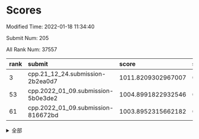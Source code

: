 # Scores

Modified Time: 2022-01-18 11:34:40

Submit Num: 205

All Rank Num: 37557

| rank |               submit               |       score        |       sigma        | pk_num |
| :--- | :--------------------------------- | :----------------- | :----------------- | :----- |
| 3    | cpp.21_12_24.submission-2b2ea0d7   | 1011.8209302967007 | 0.7915772727023106 | 738    |
| 53   | cpp.2022_01_09.submission-5b0e3de2 | 1004.8991822932546 | 0.7178469883716122 | 737    |
| 61   | cpp.2022_01_09.submission-816672bd | 1003.8952315662182 | 0.7150457960775853 | 733    |


<details>
<summary>全部</summary>

| rank |                 submit                 |       score        |       sigma        | pk_num |
| :--- | :------------------------------------- | :----------------- | :----------------- | :----- |
| 1    | gobigger.level_3.submission_level_3_13 | 1011.9951918769061 | 0.7724093726738114 | 733    |
| 2    | gobigger.level_3.submission_level_3_45 | 1011.8550040648637 | 0.784301660009717  | 731    |
| 3    | cpp.21_12_24.submission-2b2ea0d7       | 1011.8209302967007 | 0.7915772727023106 | 738    |
| 4    | gobigger.level_3.submission_level_3_49 | 1011.5506028266801 | 0.7835874721382586 | 731    |
| 5    | gobigger.level_3.submission_level_3_47 | 1011.426921173144  | 0.7581308903126103 | 730    |
| 6    | gobigger.level_3.submission_level_3_41 | 1011.3905377010543 | 0.7692862527244464 | 739    |
| 7    | gobigger.level_3.submission_level_3_10 | 1011.0649846602976 | 0.7842627931597798 | 735    |
| 8    | gobigger.level_3.submission_level_3_44 | 1011.0216123266495 | 0.8119141568520637 | 728    |
| 9    | gobigger.level_3.submission_level_3_36 | 1011.0114100312366 | 0.7938860295629868 | 732    |
| 10   | gobigger.level_3.submission_level_3_18 | 1010.9421969265684 | 0.7709293868038168 | 728    |
| 11   | gobigger.level_3.submission_level_3_12 | 1010.7499731739097 | 0.7608625159542911 | 733    |
| 12   | gobigger.level_3.submission_level_3_21 | 1010.6831657845064 | 0.759654472571982  | 731    |
| 13   | gobigger.level_3.submission_level_3_16 | 1010.422942469373  | 0.7833780805192176 | 736    |
| 14   | gobigger.level_3.submission_level_3_28 | 1010.2859642436418 | 0.7498916846503353 | 734    |
| 15   | gobigger.level_3.submission_level_3_20 | 1010.2609755595358 | 0.7572185111117713 | 738    |
| 16   | gobigger.level_3.submission_level_3_17 | 1010.2564787522239 | 0.7731410316399712 | 734    |
| 17   | gobigger.level_3.submission_level_3_33 | 1010.2406431370836 | 0.7665975280374158 | 732    |
| 18   | gobigger.level_3.submission_level_3_5  | 1010.0502340989509 | 0.7678676184038904 | 736    |
| 19   | gobigger.level_3.submission_level_3_4  | 1010.0414339746058 | 0.7829211432084211 | 738    |
| 20   | gobigger.level_3.submission_level_3_40 | 1010.0229174259177 | 0.7704623277476914 | 736    |
| 21   | gobigger.level_3.submission_level_3_37 | 1010.0015787529825 | 0.7695538271718955 | 731    |
| 22   | gobigger.level_3.submission_level_3_38 | 1009.9615890816149 | 0.7495018515848352 | 730    |
| 23   | gobigger.level_3.submission_level_3_43 | 1009.9573072057132 | 0.7579191946451714 | 728    |
| 24   | gobigger.level_3.submission_level_3_24 | 1009.914379425505  | 0.7801373209826735 | 735    |
| 25   | gobigger.level_3.submission_level_3_15 | 1009.814386357557  | 0.7650998545562179 | 731    |
| 26   | gobigger.level_3.submission_level_3_8  | 1009.778615418465  | 0.775874181348248  | 736    |
| 27   | gobigger.level_3.submission_level_3_35 | 1009.7266822366612 | 0.742602788328603  | 727    |
| 28   | gobigger.level_3.submission_level_3_34 | 1009.6965215573662 | 0.7616688770207602 | 730    |
| 29   | gobigger.level_3.submission_level_3_1  | 1009.6707425552012 | 0.7548344279786925 | 731    |
| 30   | gobigger.level_3.submission_level_3_32 | 1009.6692145420478 | 0.7709597969517112 | 735    |
| 31   | gobigger.level_3.submission_level_3_3  | 1009.6045617715237 | 0.7614606888015668 | 738    |
| 32   | gobigger.level_3.submission_level_3_19 | 1009.602994094917  | 0.745340230919751  | 730    |
| 33   | gobigger.level_3.submission_level_3_11 | 1009.5647525342356 | 0.7590304619013994 | 736    |
| 34   | gobigger.level_3.submission_level_3_39 | 1009.4836290278276 | 0.7616032788116889 | 730    |
| 35   | gobigger.level_3.submission_level_3_30 | 1009.442027980461  | 0.75758957833739   | 728    |
| 36   | gobigger.level_3.submission_level_3_46 | 1009.391980391568  | 0.7519530887896434 | 735    |
| 37   | gobigger.level_3.submission_level_3_0  | 1009.3326072403216 | 0.7580588829057346 | 729    |
| 38   | gobigger.level_3.submission_level_3_22 | 1009.2695623018316 | 0.7535400474046564 | 731    |
| 39   | gobigger.level_3.submission_level_3_23 | 1009.2619773038922 | 0.7562664158419594 | 733    |
| 40   | gobigger.level_3.submission_level_3_2  | 1009.2516195019223 | 0.7345237838998988 | 733    |
| 41   | gobigger.level_3.submission_level_3_29 | 1009.2140128682354 | 0.7474252719218811 | 734    |
| 42   | gobigger.level_3.submission_level_3_42 | 1009.1083973270327 | 0.7390803610617784 | 736    |
| 43   | gobigger.level_3.submission_level_3_26 | 1009.0590627406096 | 0.7383979003864702 | 732    |
| 44   | gobigger.level_3.submission_level_3_7  | 1009.0421187673751 | 0.7633044193538707 | 735    |
| 45   | gobigger.level_3.submission_level_3_31 | 1008.9086492988741 | 0.7716232724252559 | 729    |
| 46   | gobigger.level_3.submission_level_3_9  | 1008.8868971530571 | 0.7550262820767334 | 736    |
| 47   | gobigger.level_3.submission_level_3_14 | 1008.7308688593985 | 0.7523899846181841 | 731    |
| 48   | gobigger.level_3.submission_level_3_27 | 1008.5441681815457 | 0.7495266435800624 | 734    |
| 49   | gobigger.level_3.submission_level_3_25 | 1008.4238733380329 | 0.7429982541565169 | 734    |
| 50   | gobigger.level_3.submission_level_3_48 | 1008.3458274017472 | 0.7537863164682647 | 732    |
| 51   | gobigger.level_3.submission_level_3_6  | 1008.0478544588807 | 0.7382792358402073 | 732    |
| 52   | gobigger.level_1.submission_level_1_27 | 1004.9147354967586 | 0.7263749304547379 | 737    |
| 53   | cpp.2022_01_09.submission-5b0e3de2     | 1004.8991822932546 | 0.7178469883716122 | 737    |
| 54   | gobigger.level_1.submission_level_1_24 | 1004.3870621560056 | 0.7339717048884806 | 733    |
| 55   | gobigger.level_1.submission_level_1_47 | 1004.0696643483863 | 0.7100219713788462 | 729    |
| 56   | gobigger.level_1.submission_level_1_20 | 1004.0564314872055 | 0.7256545412184849 | 738    |
| 57   | gobigger.level_1.submission_level_1_21 | 1004.0145619318102 | 0.7164780435043997 | 734    |
| 58   | gobigger.level_1.submission_level_1_8  | 1004.0085069490754 | 0.7200686672524701 | 735    |
| 59   | gobigger.level_1.submission_level_1_48 | 1003.9989268984986 | 0.7171437924375329 | 734    |
| 60   | gobigger.level_1.submission_level_1_3  | 1003.969972528148  | 0.7106698257912294 | 731    |
| 61   | cpp.2022_01_09.submission-816672bd     | 1003.8952315662182 | 0.7150457960775853 | 733    |
| 62   | gobigger.level_1.submission_level_1_2  | 1003.886050746663  | 0.7013251779768422 | 733    |
| 63   | gobigger.level_1.submission_level_1_9  | 1003.8629911125228 | 0.727861005165846  | 733    |
| 64   | gobigger.level_1.submission_level_1_31 | 1003.824394651318  | 0.7087495576487097 | 737    |
| 65   | gobigger.level_1.submission_level_1_0  | 1003.7178498017888 | 0.7183886467645647 | 735    |
| 66   | gobigger.level_1.submission_level_1_4  | 1003.6151649438173 | 0.7256405240159584 | 734    |
| 67   | gobigger.level_1.submission_level_1_19 | 1003.6007946741544 | 0.7201256954680758 | 734    |
| 68   | gobigger.level_1.submission_level_1_42 | 1003.5686582747289 | 0.7081941670322501 | 734    |
| 69   | gobigger.level_1.submission_level_1_14 | 1003.4651240996774 | 0.726664943568267  | 728    |
| 70   | gobigger.level_1.submission_level_1_44 | 1003.4359891896399 | 0.7028633013925724 | 732    |
| 71   | gobigger.level_1.submission_level_1_28 | 1003.3835759526369 | 0.7232787915265886 | 731    |
| 72   | gobigger.level_1.submission_level_1_16 | 1003.3501155037985 | 0.7268171315036783 | 733    |
| 73   | gobigger.level_1.submission_level_1_34 | 1003.2688874665447 | 0.7145386466213077 | 730    |
| 74   | gobigger.level_1.submission_level_1_15 | 1003.2588288935247 | 0.7135705788935081 | 731    |
| 75   | gobigger.level_1.submission_level_1_41 | 1003.2059707178229 | 0.7146954728251089 | 739    |
| 76   | gobigger.level_1.submission_level_1_45 | 1003.1932256798971 | 0.7279948485353313 | 730    |
| 77   | gobigger.level_1.submission_level_1_11 | 1003.1670738327655 | 0.7106818461012155 | 733    |
| 78   | gobigger.level_1.submission_level_1_18 | 1003.1319889135497 | 0.7253452948147383 | 730    |
| 79   | gobigger.level_1.submission_level_1_10 | 1003.1037401340755 | 0.7066766858506042 | 737    |
| 80   | gobigger.level_1.submission_level_1_25 | 1003.0919509387797 | 0.7119118702022541 | 732    |
| 81   | gobigger.level_1.submission_level_1_33 | 1003.0340728315111 | 0.707682259836609  | 731    |
| 82   | gobigger.level_1.submission_level_1_23 | 1003.0238480925019 | 0.705332358328167  | 732    |
| 83   | gobigger.level_1.submission_level_1_5  | 1003.0156413877481 | 0.7092738659592348 | 733    |
| 84   | gobigger.level_1.submission_level_1_1  | 1003.0144778916402 | 0.7084753695011058 | 734    |
| 85   | gobigger.level_1.submission_level_1_22 | 1003.0050273837018 | 0.7076328655925266 | 729    |
| 86   | gobigger.level_1.submission_level_1_39 | 1002.8799798208433 | 0.7150339140026278 | 731    |
| 87   | gobigger.level_1.submission_level_1_26 | 1002.8358851685197 | 0.7163477528757766 | 735    |
| 88   | gobigger.level_1.submission_level_1_40 | 1002.8357139145548 | 0.7076661219934517 | 735    |
| 89   | gobigger.level_1.submission_level_1_13 | 1002.8263366151635 | 0.7227557489975208 | 735    |
| 90   | gobigger.level_1.submission_level_1_6  | 1002.7986494404531 | 0.7098966133116107 | 732    |
| 91   | gobigger.level_1.submission_level_1_30 | 1002.7373430143759 | 0.720060547932098  | 730    |
| 92   | gobigger.level_1.submission_level_1_49 | 1002.7330183556193 | 0.7114255362797167 | 731    |
| 93   | gobigger.level_1.submission_level_1_35 | 1002.7009773312478 | 0.7196195131866352 | 727    |
| 94   | gobigger.level_1.submission_level_1_17 | 1002.6393423592648 | 0.7136116309859509 | 737    |
| 95   | gobigger.level_1.submission_level_1_7  | 1002.4443333446416 | 0.7123114179678043 | 734    |
| 96   | gobigger.level_1.submission_level_1_12 | 1002.4287967004373 | 0.7100662724066394 | 735    |
| 97   | gobigger.level_1.submission_level_1_36 | 1002.2881591410099 | 0.7072248641973915 | 734    |
| 98   | gobigger.level_1.submission_level_1_32 | 1002.2117929255679 | 0.7186456464734458 | 730    |
| 99   | gobigger.level_1.submission_level_1_46 | 1002.116490108563  | 0.7085041210475711 | 733    |
| 100  | gobigger.level_1.submission_level_1_29 | 1002.019858311351  | 0.718634666593241  | 735    |
| 101  | gobigger.level_1.submission_level_1_43 | 1002.0091110564953 | 0.7120330708062268 | 732    |
| 102  | gobigger.level_1.submission_level_1_37 | 1001.8766448150375 | 0.7138578373807886 | 735    |
| 103  | gobigger.level_1.submission_level_1_38 | 1001.7085335135415 | 0.7188062465975372 | 731    |
| 104  | gobigger.random.submission_random_41   | 997.1623979040163  | 0.7060602056779784 | 732    |
| 105  | gobigger.random.submission_random_44   | 997.0122980534869  | 0.7016831578539547 | 732    |
| 106  | gobigger.random.submission_random_43   | 996.8570999106341  | 0.7094801425074195 | 731    |
| 107  | gobigger.random.submission_random_36   | 996.8568070936168  | 0.7148437835337808 | 729    |
| 108  | gobigger.random.submission_random_13   | 996.851279438467   | 0.7094111783665759 | 737    |
| 109  | gobigger.random.submission_random_31   | 996.7641464903897  | 0.7081342811990625 | 734    |
| 110  | gobigger.random.submission_random_30   | 996.7547835178318  | 0.71196499173797   | 726    |
| 111  | gobigger.random.submission_random_37   | 996.6495191838001  | 0.7121446686561285 | 729    |
| 112  | gobigger.random.submission_random_10   | 996.3879852613668  | 0.7099364624395075 | 734    |
| 113  | gobigger.random.submission_random_20   | 996.303959523734   | 0.7141510774289143 | 733    |
| 114  | gobigger.random.submission_random_23   | 996.2492622964527  | 0.7142698686162772 | 728    |
| 115  | gobigger.random.submission_random_14   | 996.2125308219553  | 0.7045653763134236 | 729    |
| 116  | gobigger.random.submission_random_35   | 996.152773031149   | 0.7044232509552528 | 734    |
| 117  | gobigger.random.submission_random_9    | 996.098057755195   | 0.7058723648315239 | 737    |
| 118  | gobigger.random.submission_random_29   | 996.078757896348   | 0.7078082883451965 | 730    |
| 119  | gobigger.random.submission_random_46   | 996.0616924342017  | 0.7029783247453079 | 735    |
| 120  | gobigger.random.submission_random_42   | 996.0150376438926  | 0.7115262092462132 | 733    |
| 121  | gobigger.random.submission_random_17   | 996.0063211107348  | 0.7099797004348498 | 733    |
| 122  | gobigger.random.submission_random_48   | 995.9874003977943  | 0.7122333948731376 | 732    |
| 123  | gobigger.random.submission_random_26   | 995.956223331537   | 0.7122222568764734 | 734    |
| 124  | gobigger.random.submission_random_0    | 995.8274227902231  | 0.7186051609964649 | 734    |
| 125  | gobigger.random.submission_random_39   | 995.7285910917223  | 0.7060967120952848 | 731    |
| 126  | gobigger.random.submission_random_25   | 995.707511486817   | 0.7101157150112467 | 731    |
| 127  | gobigger.random.submission_random_22   | 995.6852375110393  | 0.7072672316179361 | 734    |
| 128  | gobigger.random.submission_random_11   | 995.6653924332684  | 0.7108218832688707 | 737    |
| 129  | gobigger.random.submission_random_47   | 995.6609919833976  | 0.6991998788105166 | 735    |
| 130  | gobigger.random.submission_random_33   | 995.6241483987017  | 0.7184921559292987 | 734    |
| 131  | gobigger.random.submission_random_6    | 995.6219091768328  | 0.7154003613012798 | 738    |
| 132  | gobigger.random.submission_random_45   | 995.6137953164174  | 0.7143547552620045 | 732    |
| 133  | gobigger.random.submission_random_1    | 995.5879609837407  | 0.7116897965485145 | 730    |
| 134  | gobigger.random.submission_random_12   | 995.5697130841493  | 0.701607235690563  | 735    |
| 135  | gobigger.random.submission_random_7    | 995.5687643499248  | 0.7153263353362179 | 734    |
| 136  | gobigger.random.submission_random_15   | 995.48956579392    | 0.7179663218957255 | 732    |
| 137  | gobigger.random.submission_random_32   | 995.4201796401396  | 0.701843760149915  | 735    |
| 138  | gobigger.random.submission_random_24   | 995.2794125842402  | 0.6988955531513639 | 735    |
| 139  | gobigger.random.submission_random_27   | 995.2604586678506  | 0.6972364120739138 | 723    |
| 140  | gobigger.random.submission_random_34   | 995.2595103336271  | 0.7107827274243884 | 732    |
| 141  | gobigger.random.submission_random_2    | 995.2427371908533  | 0.714561913596045  | 731    |
| 142  | gobigger.random.submission_random_19   | 995.2351895667784  | 0.7000225366809165 | 733    |
| 143  | gobigger.random.submission_random_40   | 995.2204255602943  | 0.7050265689171702 | 732    |
| 144  | gobigger.random.submission_random_5    | 995.168793436373   | 0.7211740968831053 | 736    |
| 145  | gobigger.random.submission_random_4    | 995.1026254712042  | 0.7136418339841372 | 736    |
| 146  | gobigger.random.submission_random_49   | 995.0798001332129  | 0.7124636512865614 | 732    |
| 147  | gobigger.random.submission_random_21   | 995.066927782352   | 0.71408744482397   | 733    |
| 148  | gobigger.random.submission_random_3    | 994.9498759147466  | 0.7132970005402135 | 735    |
| 149  | gobigger.random.submission_random_8    | 994.9073501290904  | 0.7113045146546387 | 736    |
| 150  | gobigger.random.submission_random_18   | 994.891523417966   | 0.7201562513659417 | 733    |
| 151  | gobigger.random.submission_random_38   | 994.8732705385128  | 0.7343216480972177 | 730    |
| 152  | gobigger.level_2.submission_level_2_25 | 994.8690970566779  | 0.7313465710846411 | 729    |
| 153  | gobigger.level_2.submission_level_2_7  | 994.3997689432335  | 0.7304059473867534 | 737    |
| 154  | gobigger.random.submission_random_16   | 994.3573429784764  | 0.7124696372826269 | 736    |
| 155  | gobigger.random.submission_random_28   | 994.3391264665075  | 0.7001341986381461 | 731    |
| 156  | gobigger.level_2.submission_level_2_45 | 994.178598115615   | 0.7306065633644568 | 731    |
| 157  | gobigger.level_2.submission_level_2_41 | 993.6963279619509  | 0.738807934394673  | 732    |
| 158  | gobigger.level_2.submission_level_2_20 | 993.3811847576472  | 0.7427310211632066 | 734    |
| 159  | gobigger.level_2.submission_level_2_42 | 993.1792523937054  | 0.7475133237828844 | 733    |
| 160  | gobigger.level_2.submission_level_2_34 | 993.1714193319775  | 0.7379839066267035 | 728    |
| 161  | gobigger.level_2.submission_level_2_49 | 993.0689207108434  | 0.7482560006169179 | 733    |
| 162  | gobigger.level_2.submission_level_2_6  | 993.0556610763596  | 0.7349793047689812 | 734    |
| 163  | gobigger.level_2.submission_level_2_9  | 993.0436986479962  | 0.7514735871293852 | 732    |
| 164  | gobigger.level_2.submission_level_2_47 | 992.9122712515908  | 0.7287795578772478 | 731    |
| 165  | gobigger.level_2.submission_level_2_36 | 992.9037094562028  | 0.7304956204749308 | 738    |
| 166  | gobigger.level_2.submission_level_2_13 | 992.8841973847306  | 0.7395465154255993 | 734    |
| 167  | gobigger.level_2.submission_level_2_15 | 992.8674789046181  | 0.722254028690881  | 731    |
| 168  | gobigger.level_2.submission_level_2_43 | 992.7957249592184  | 0.7357127312992435 | 735    |
| 169  | gobigger.level_2.submission_level_2_3  | 992.6875684937219  | 0.7475747701905207 | 732    |
| 170  | gobigger.level_2.submission_level_2_11 | 992.5767857743941  | 0.737357260432664  | 733    |
| 171  | gobigger.level_2.submission_level_2_2  | 992.5707373185409  | 0.7255312239786333 | 730    |
| 172  | gobigger.level_2.submission_level_2_33 | 992.4774226255267  | 0.731209604865481  | 732    |
| 173  | gobigger.level_2.submission_level_2_14 | 992.4588838320833  | 0.75229263871188   | 733    |
| 174  | gobigger.level_2.submission_level_2_27 | 992.3624970834452  | 0.7348050364051321 | 729    |
| 175  | gobigger.level_2.submission_level_2_28 | 992.3471225370993  | 0.7333428552815563 | 734    |
| 176  | gobigger.level_2.submission_level_2_44 | 992.3282329312093  | 0.7423313266367662 | 732    |
| 177  | gobigger.level_2.submission_level_2_12 | 992.3260493707501  | 0.7544777438735433 | 728    |
| 178  | gobigger.level_2.submission_level_2_30 | 992.3020954454488  | 0.7453191706152149 | 732    |
| 179  | gobigger.level_2.submission_level_2_32 | 992.2715992214274  | 0.7428940358136121 | 730    |
| 180  | gobigger.level_2.submission_level_2_0  | 992.1967466044573  | 0.745209156934273  | 729    |
| 181  | gobigger.level_2.submission_level_2_37 | 992.1601781017791  | 0.7438011251328839 | 731    |
| 182  | gobigger.level_2.submission_level_2_48 | 992.0951110402405  | 0.73211502992454   | 733    |
| 183  | gobigger.level_2.submission_level_2_10 | 992.092451582733   | 0.730065705488232  | 736    |
| 184  | gobigger.level_2.submission_level_2_18 | 992.0389350874324  | 0.7359693596215681 | 733    |
| 185  | gobigger.level_2.submission_level_2_38 | 991.907865370895   | 0.7456748119202123 | 734    |
| 186  | gobigger.level_2.submission_level_2_1  | 991.9069677808251  | 0.7371790727015858 | 734    |
| 187  | gobigger.level_2.submission_level_2_46 | 991.9067577261185  | 0.7542158026113119 | 736    |
| 188  | gobigger.level_2.submission_level_2_8  | 991.8467941550297  | 0.7500540871404218 | 733    |
| 189  | gobigger.level_2.submission_level_2_40 | 991.7921793412524  | 0.7345531684353892 | 729    |
| 190  | gobigger.level_2.submission_level_2_39 | 991.7869296427924  | 0.7478759502985998 | 731    |
| 191  | gobigger.level_2.submission_level_2_26 | 991.7457328982008  | 0.7562016647308357 | 735    |
| 192  | gobigger.level_2.submission_level_2_22 | 991.6906584134143  | 0.7323009220729985 | 738    |
| 193  | gobigger.level_2.submission_level_2_31 | 991.6740357732605  | 0.7489326909975272 | 736    |
| 194  | gobigger.level_2.submission_level_2_4  | 991.6464551359617  | 0.7626046102272294 | 735    |
| 195  | gobigger.level_2.submission_level_2_5  | 991.590004644047   | 0.744724959411716  | 734    |
| 196  | gobigger.level_2.submission_level_2_24 | 991.5565435865003  | 0.7439382639185249 | 732    |
| 197  | gobigger.level_2.submission_level_2_19 | 991.4295210167883  | 0.7385566598081136 | 734    |
| 198  | gobigger.level_2.submission_level_2_17 | 991.3903345504197  | 0.752344930938855  | 729    |
| 199  | gobigger.level_2.submission_level_2_23 | 991.2994902764202  | 0.7452992174310062 | 735    |
| 200  | gobigger.level_2.submission_level_2_21 | 991.2988861676827  | 0.7493538387228648 | 735    |
| 201  | gobigger.level_2.submission_level_2_29 | 990.349112625311   | 0.7842237121439756 | 735    |
| 202  | gobigger.level_2.submission_level_2_16 | 990.1891379894629  | 0.7793393639686896 | 727    |
| 203  | gobigger.level_2.submission_level_2_35 | 989.9575734459314  | 0.7686916063514577 | 731    |
| 204  | gobigger.none.submission_none_1        | 977.9379426914893  | 1.2703698713290223 | 730    |
| 205  | gobigger.none.submission_none_0        | 976.8314751208665  | 1.275011943147682  | 738    |

</details>